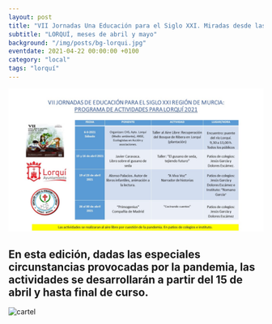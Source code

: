 ```yaml
---
layout: post
title: "VII Jornadas Una Educación para el Siglo XXI. Miradas desde las Ciencias y las Artes"
subtitle: "LORQUÍ, meses de abril y mayo"
background: "/img/posts/bg-lorqui.jpg"
eventdate: 2021-04-22 00:00:00 +0100
category: "local"
tags: "lorquí"
---
```


![cartel](/img/posts/proglorqui21.jpg)  

## En esta edición, dadas las especiales circunstancias provocadas por la pandemia, las actividades se desarrollarán a partir del 15 de abril y hasta final de curso.  
![cartel](/img/posts/1campañapub.png)  
